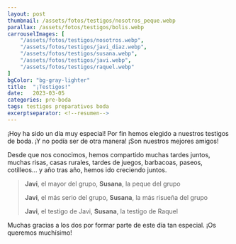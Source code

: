 ```yaml
---
layout: post
thumbnail: /assets/fotos/testigos/nosotros_peque.webp
parallax: /assets/fotos/testigos/bolis.webp
carrouselImages: [
	"/assets/fotos/testigos/nosotros.webp",
	"/assets/fotos/testigos/javi_diaz.webp",
	"/assets/fotos/testigos/susana.webp",
	"/assets/fotos/testigos/javi.webp",
  	"/assets/fotos/testigos/raquel.webp"
]
bgColor: "bg-gray-lighter"
title:  "¡Testigos!"
date:   2023-03-05
categories: pre-boda
tags: testigos preparativos boda
excerptseparator: <!--resumen-->
---
```


¡Hoy ha sido un día muy especial! Por fin hemos elegido a nuestros testigos de boda. ¡Y no podía ser de otra manera! ¡Son nuestros mejores amigos!

Desde que nos conocimos, hemos compartido muchas tardes juntos, muchas risas, casas rurales, tardes de juegos, barbacoas, paseos, cotilleos... y año tras año, hemos ido creciendo juntos.

> **Javi**, el mayor del grupo, **Susana**, la peque del grupo
> 
> **Javi**, el más serio del grupo, **Susana**, la más risueña del grupo
> 
> **Javi**, el testigo de Javi, **Susana**, la testigo de Raquel

Muchas gracias a los dos por formar parte de este día tan especial. ¡Os queremos muchísimo!
